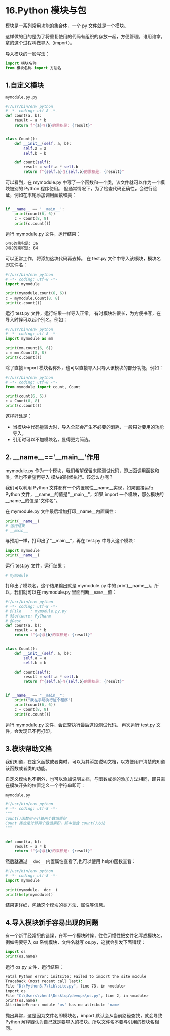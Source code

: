 # 16.Python 模块与包

模块是一系列常用功能的集合体，一个 py 文件就是一个模块。

这样做的目的是为了将重复使用的代码有组织的存放一起，方便管理，谁用谁拿。拿的这个过程叫做导入（import）。

导入模块的一般写法：

```python
import 模块名称
from 模块名称 import 方法名
```

## 1.自定义模块

`mymodule.py.py`

```python
#!/usr/bin/env python
# -*- coding: utf-8 -*-
def count(a, b):
    result = a * b
    return f"{a}与{b}的乘积是: {result}"


class Count():
    def __init__(self, a, b):
        self.a = a
        self.b = b

    def count(self):
        result = self.a * self.b
        return f"{self.a}与{self.b}的乘积是: {result}"
```

可以看到，在 mymodule.py 中写了一个函数和一个类，该文件就可以作为一个模块被别的 Python 程序使用。
但通常情况下，为了检查代码正确性，会进行验证，例如在末尾添加调用函数和类：

```python

if __name__ == '__main__':
    print(count(6, 6))
    c = Count(8, 8)
    print(c.count())
```

运行 mymodule.py 文件，运行结果：

```sh
6与6的乘积是: 36
8与8的乘积是: 64
```

可以正常工作，将添加这块代码再去掉。
在 test.py 文件中导入该模块，模块名即文件名：

```python
#!/usr/bin/env python
# -*- coding: utf-8 -*-
import mymodule

print(mymodule.count(6, 6))
c = mymodule.Count(8, 8)
print(c.count())
```

运行 test.py 文件，运行结果一样导入正常。
有时模块名很长，为方便书写，在导入时候可以起个别名，例如：

```python
#!/usr/bin/env python
# -*- coding: utf-8 -*-
import mymodule as mm

print(mm.count(6, 6))
c = mm.Count(8, 8)
print(c.count())
```

除了直接 import 模块名称外，也可以直接导入只导入该模块的部分功能，例如：

```python
#!/usr/bin/env python
# -*- coding: utf-8 -*-
from mymodule import count, Count

print(count(6, 6))
c = Count(8, 8)
print(c.count())
```

这样好处是：

- 当模块中代码量较大时，导入全部会产生不必要的消耗，一般只对要用的功能导入。
- 引用时可以不加模块名，显得更为简洁。

## 2. \_\_name\_\_=='\_\_main\_\_'作用

mymodule.py 作为一个模块，我们希望保留末尾测试代码，即上面调用函数和类，但也不希望再导入
模块的时候执行。该怎么办呢？

我们可以利用 Python 文件都有一个内置属性\_\_name\_\_实现，如果直接运行 Python 文件，\_\_name\_\_的值是"\_\_main\_\_"，如果 import 一个模块，那么模块的\_\_name\_\_的值是"文件名"。

在 mymodule.py 文件最后增加打印\_\_name\_\_内置属性：

```python
print(__name__)
# 运行结果
# __main__
```

与预期一样，打印出了“\_\_main\_\_”，再在 test.py 中导入这个模块：

```python
import mymodule
print(__name__)
```

运行 test.py 文件，运行结果；

```sh
# mymodule
```

打印出了模块名，这个结果输出就是 mymodule.py 中的 print(\_\_name\_\_)。所以，我们就可以在 mymodule.py 里面判断`__name__`值：

```python
#!/usr/bin/env python
# -*- coding: utf-8 -*-
# @File    : mymodule.py.py
# @Software: PyCharm
# @Desc    :
def count(a, b):
    result = a * b
    return f"{a}与{b}的乘积是: {result}"


class Count():
    def __init__(self, a, b):
        self.a = a
        self.b = b

    def count(self):
        result = self.a * self.b
        return f"{self.a}与{self.b}的乘积是: {result}"


if __name__ == "__main__":
    print("我在手动执行这个程序")
    print(count(6, 6))
    c = Count(8, 8)
    print(c.count())
```

运行 mymodule.py 文件，会正常执行最后这段测试代码。
再次运行 test.py 文件，会发现已不再打印。

## 3.模块帮助文档

我们知道，在定义函数或者类时，可以为其添加说明文档，以方便用户清楚的知道该函数或者类的功能。

自定义模块也不例外，也可以添加说明文档，与函数或类的添加方法相同，即只需在模块开头的位置定义一个字符串即可：

`mymodule.py`

```python
#!/usr/bin/env python
# -*- coding: utf-8 -*-
"""
count()函数用于计算两个数值乘积
Count 类也是计算两个数值乘积，其中包含 count()方法
"""


def count(a, b):
    result = a * b
    return f"{a}与{b}的乘积是: {result}"

```

然后就通过 `__doc__` 内置属性查看了,也可以使用 help()函数查看：

```python
#!/usr/bin/env python
# -*- coding: utf-8 -*-
import mymodule

print(mymodule.__doc__)
print(help(mymodule))
```

结果更详细，包括这个模块的类方法、属性等信息。

## 4.导入模块新手容易出现的问题

有一个新手经常犯的错误，在写一个模块时候，往往习惯性把文件名写成模块名，例如需要导入 os 系统模块，文件名就写 os.py，这就会引发下面错误：

```python
import os
print(os.name)
```

运行 os.py 文件，运行结果：

```sh
Fatal Python error: initsite: Failed to import the site module
Traceback (most recent call last):
File "D:\Python3.7\lib\site.py", line 73, in <module>
import os
File "C:\Users\zhenl\Desktop\devops\os.py", line 2, in <module>
print(os.name)
AttributeError: module 'os' has no attribute 'name'
```

抛出异常，这是因为文件名即模块名，import 默认会从当前路径查找，就会导致 Python 解释器认为自己就是要导入的模块。所以文件名不要与引用的模块名相同。
